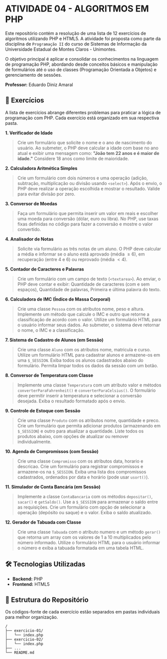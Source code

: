 # ATIVIDADE 04 - ALGORITMOS EM PHP

Este repositório contém a resolução de uma lista de 12 exercícios de algoritmos utilizando PHP e HTML5. A atividade foi proposta como parte da disciplina de `Programação II` do curso de Sistemas de Informação da Universidade Estadual de Montes Claros - Unimontes.

O objetivo principal é aplicar e consolidar os conhecimentos na linguagem de programação PHP, abordando desde conceitos básicos e manipulação de formulários até o uso de classes (Programação Orientada a Objetos) e gerenciamento de sessões.

**Professor:** Eduardo Diniz Amaral

## 📝 Exercícios

A lista de exercícios abrange diferentes problemas para praticar a lógica de programação com PHP. Cada exercício está organizado em sua respectiva pasta.

**1. Verificador de Idade**
> Crie um formulário que solicite o nome e o ano de nascimento do usuário. Ao submeter, o PHP deve calcular a idade com base no ano atual e exibir uma mensagem como: **"João tem 22 anos e é maior de idade."** Considere 18 anos como limite de maioridade.

**2. Calculadora Aritmética Simples**
> Crie um formulário com dois números e uma operação (adição, subtração, multiplicação ou divisão usando `<select>`). Após o envio, o PHP deve realizar a operação escolhida e mostrar o resultado. Valide para evitar divisão por zero.

**3. Conversor de Moedas**
> Faça um formulário que permita inserir um valor em reais e escolher uma moeda para conversão (dólar, euro ou libra). No PHP, use taxas fixas definidas no código para fazer a conversão e mostre o valor convertido.

**4. Analisador de Notas**
> Solicite via formulário as três notas de um aluno. O PHP deve calcular a média e informar se o aluno está aprovado (média $\ge6$), em recuperação (entre 4 e 6) ou reprovado (média $<4)$.

**5. Contador de Caracteres e Palavras**
> Crie um formulário com um campo de texto (`<textarea>`). Ao enviar, o PHP deve contar e exibir: Quantidade de caracteres (com e sem espaços), Quantidade de palavras, Primeira e última palavra do texto.

**6. Calculadora de IMC (Índice de Massa Corporal)**
> Crie uma classe `Pessoa` com os atributos nome, peso e altura. Implemente um método que calcule o IMC e outro que retorne a classificação de acordo com o valor. Utilize um formulário HTML para o usuário informar seus dados. Ao submeter, o sistema deve retornar o nome, o IMC e a classificação.

**7. Sistema de Cadastro de Alunos (em Sessão)**
> Crie uma classe `Aluno` com os atributos nome, matricula e curso. Utilize um formulário HTML para cadastrar alunos e armazene-os em uma `$_SESSION`. Exiba todos os alunos cadastrados abaixo do formulário. Permita limpar todos os dados da sessão com um botão.

**8. Conversor de Temperatura com Classe**
> Implemente uma classe `Temperatura` com um atributo valor e métodos `converterParaFahrenheit()` e `converterParaCelsius()`. O formulário deve permitir inserir a temperatura e selecionar a conversão desejada. Exiba o resultado formatado após o envio.

**9. Controle de Estoque com Sessão**
> Crie uma classe `Produto` com os atributos nome, quantidade e preco. Crie um formulário que permita adicionar produtos (armazenando em `$_SESSION`) e outro para atualizar a quantidade. Liste todos os produtos abaixo, com opções de atualizar ou remover individualmente.

**10. Agenda de Compromissos (com Sessão)**
> Crie uma classe `Compromisso` com os atributos data, horario e descricao. Crie um formulário para registrar compromissos e armazene-os na `$_SESSION`. Exiba uma lista dos compromissos cadastrados, ordenados por data e horário (pode usar `usort()`).

**11. Simulador de Conta Bancária (em Sessão)**
> Implemente a classe `ContaBancaria` com os métodos `depositar()`, `sacar()` e `getSaldo()`. Use a `$_SESSION` para armazenar o saldo entre as requisições. Crie um formulário com opção de selecionar a operação (depósito ou saque) e o valor. Exiba o saldo atualizado.

**12. Gerador de Tabuada com Classe**
> Crie uma classe `Tabuada` com o atributo numero e um método `gerar()` que retorna um array com os valores de 1 a 10 multiplicados pelo número informado. Utilize o formulário HTML para o usuário informar o número e exiba a tabuada formatada em uma tabela HTML.

## 🛠️ Tecnologias Utilizadas

* **Backend:** PHP
* **Frontend:** HTML5

## 📂 Estrutura do Repositório

Os códigos-fonte de cada exercício estão separados em pastas individuais para melhor organização.

```
/
├── exercicio-01/
│   └── index.php
├── exercicio-02/
│   └── index.php
├── ...
└── README.md
```